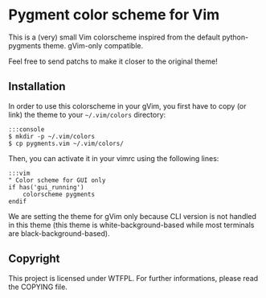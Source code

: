 # Pygment color scheme for Vim

This is a (very) small Vim colorscheme inspired from the default
python-pygments theme. gVim-only compatible.

Feel free to send patchs to make it closer to the original theme!

## Installation

In order to use this colorscheme in your gVim, you first have to copy (or link)
the theme to your `~/.vim/colors` directory:

    :::console
    $ mkdir -p ~/.vim/colors
    $ cp pygments.vim ~/.vim/colors/

Then, you can activate it in your vimrc using the following lines:

    :::vim
    " Color scheme for GUI only
    if has('gui_running')
        colorscheme pygments
    endif

We are setting the theme for gVim only because CLI version is not handled in
this theme (this theme is white-background-based while most terminals are
black-background-based).

## Copyright

This project is licensed under WTFPL. For further informations, please read
the COPYING file.
